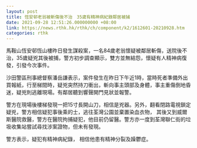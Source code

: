 ```yaml
---
layout: post
title: 恆安邨老翁被斬傷後不治　35歲有精神病紀錄鄰居被捕
date: 2021-09-28 12:51:26.000000000 +08:00
link: https://news.rthk.hk/rthk/ch/component/k2/1612601-20210928.htm
categories: rthk
---
```


馬鞍山恆安邨恆山樓昨日發生謀殺案，一名84歲老翁懷疑被鄰居斬傷，送院後不治，35歲疑兇其後被捕，警方初步調查顯示，雙方並無結怨，懷疑有人精神病復發，引發今次事件。

沙田警區刑事總督察潘岳謙表示，案件發生在昨日下午近1時，當時死者準備外出買報紙，行至梯間時，疑兇突然持刀衝出，斬向事主頭部及身體，事主重傷倒地昏迷，疑兇則逃離現場。有鄰居聽到響聲開門見狀並報警。

警方在現場後樓梯發現一把15寸長開山刀，相信是兇器。另外，翻看閉路電視鎖定疑兇，警方相信疑犯事後乘的士，逃往荃灣公園並棄置染血衣物， 其後又到威爾斯醫院救醫，警方在醫院拘捕疑犯，他目前仍留醫。警方亦一度到荃灣聯仁街的垃圾收集站嘗試尋找涉案證物，但未有發現。 

警方表示，疑犯有精神病紀錄， 相信他患有精神分裂及躁鬱症。
